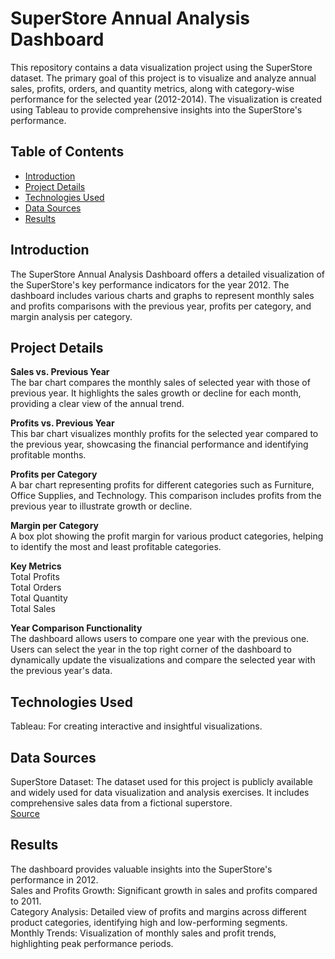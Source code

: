 # SuperStore Annual Analysis Dashboard
This repository contains a data visualization project using the SuperStore dataset. The primary goal of this project is to visualize and analyze annual sales, profits, orders, and quantity metrics, along with category-wise performance for the selected year (2012-2014). The visualization is created using Tableau to provide comprehensive insights into the SuperStore's performance.

## Table of Contents
- [Introduction](#introduction)
- [Project Details](#project-details)
- [Technologies Used](#technologies-used)
- [Data Sources](#data-sources)
- [Results](#results)

## Introduction
The SuperStore Annual Analysis Dashboard offers a detailed visualization of the SuperStore's key performance indicators for the year 2012. The dashboard includes various charts and graphs to represent monthly sales and profits comparisons with the previous year, profits per category, and margin analysis per category.

## Project Details
**Sales vs. Previous Year**<br />
The bar chart compares the monthly sales of selected year with those of previous year. It highlights the sales growth or decline for each month, providing a clear view of the annual trend.

**Profits vs. Previous Year**<br />
This bar chart visualizes monthly profits for the selected year compared to the previous year, showcasing the financial performance and identifying profitable months.

**Profits per Category**<br />
A bar chart representing profits for different categories such as Furniture, Office Supplies, and Technology. This comparison includes profits from the previous year to illustrate growth or decline.

**Margin per Category**<br />
A box plot showing the profit margin for various product categories, helping to identify the most and least profitable categories.

**Key Metrics** <br />
Total Profits <br />
Total Orders <br />
Total Quantity <br />
Total Sales <br />

**Year Comparison Functionality**<br />
The dashboard allows users to compare one year with the previous one. Users can select the year in the top right corner of the dashboard to dynamically update the visualizations and compare the selected year with the previous year's data.

## Technologies Used
Tableau: For creating interactive and insightful visualizations.

## Data Sources
SuperStore Dataset: The dataset used for this project is publicly available and widely used for data visualization and analysis exercises. It includes comprehensive sales data from a fictional superstore.<br />
[Source](https://www.kaggle.com/datasets/vivek468/superstore-dataset-final)

## Results
The dashboard provides valuable insights into the SuperStore's performance in 2012.<br />
Sales and Profits Growth: Significant growth in sales and profits compared to 2011.<br />
Category Analysis: Detailed view of profits and margins across different product categories, identifying high and low-performing segments.<br />
Monthly Trends: Visualization of monthly sales and profit trends, highlighting peak performance periods.<br />

